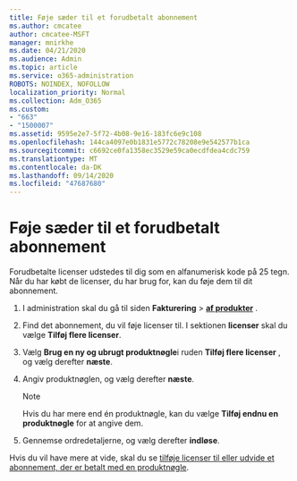 ```yaml
---
title: Føje sæder til et forudbetalt abonnement
ms.author: cmcatee
author: cmcatee-MSFT
manager: mnirkhe
ms.date: 04/21/2020
ms.audience: Admin
ms.topic: article
ms.service: o365-administration
ROBOTS: NOINDEX, NOFOLLOW
localization_priority: Normal
ms.collection: Adm_O365
ms.custom:
- "663"
- "1500007"
ms.assetid: 9595e2e7-5f72-4b08-9e16-183fc6e9c108
ms.openlocfilehash: 144ca4097e0b1831e5772c78208e9e542577b1ca
ms.sourcegitcommit: c6692ce0fa1358ec3529e59ca0ecdfdea4cdc759
ms.translationtype: MT
ms.contentlocale: da-DK
ms.lasthandoff: 09/14/2020
ms.locfileid: "47687680"
---
```

# <a name="add-seats-to-a-prepaid-subscription"></a>Føje sæder til et forudbetalt abonnement

Forudbetalte licenser udstedes til dig som en alfanumerisk kode på 25 tegn. Når du har købt de licenser, du har brug for, kan du føje dem til dit abonnement. 

1. I administration skal du gå til siden **Fakturering**  >  **[af produkter](https://go.microsoft.com/fwlink/p/?linkid=842054)** .

2. Find det abonnement, du vil føje licenser til. I sektionen **licenser** skal du vælge **Tilføj flere licenser**.

3. Vælg **Brug en ny og ubrugt produktnøgle**i ruden **Tilføj flere licenser** , og vælg derefter **næste**.

4. Angiv produktnøglen, og vælg derefter **næste**.

    > [!NOTE]
    > Hvis du har mere end én produktnøgle, kan du vælge **Tilføj endnu en produktnøgle** for at angive dem.

5. Gennemse ordredetaljerne, og vælg derefter **indløse**.

Hvis du vil have mere at vide, skal du se [tilføje licenser til eller udvide et abonnement, der er betalt med en produktnøgle](https://docs.microsoft.com/microsoft-365/commerce/licenses/add-licenses-using-product-key).
